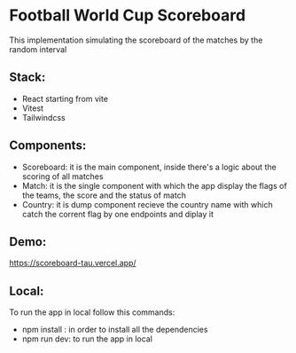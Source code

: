 # Football World Cup Scoreboard

This implementation simulating the scoreboard of the matches by the random interval

## Stack:
- React starting from vite 
- Vitest
- Tailwindcss

## Components:
- Scoreboard: it is the main component, inside there's a logic about the scoring of all matches
- Match: it is the single component with which the app display the flags of the teams, the score and the status of match
- Country: it is dump component recieve the country name with which catch the corrent flag by one endpoints and diplay it

## Demo:
https://scoreboard-tau.vercel.app/


## Local:
To run the app in local follow this commands:
- npm install : in order to install all the dependencies
- npm run dev: to run the app in local

